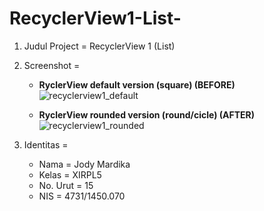 # RecyclerView1-List-

1. Judul Project = RecyclerView 1 (List)
2. Screenshot    = 

    * <b>RyclerView default version (square) (BEFORE)</b>
      ![recyclerview1_default](https://cloud.githubusercontent.com/assets/22114252/21469984/70d8e14a-caa5-11e6-834b-4c2368405b24.png)
    
    * <b>RyclerView rounded version (round/cicle) (AFTER)</b>
      ![recyclerview1_rounded](https://cloud.githubusercontent.com/assets/22114252/21469985/70dd5c66-caa5-11e6-90e4-4aa98c9015b0.png)
        
3. Identitas     = 
    
    * Nama = Jody Mardika
    * Kelas = XIRPL5
    * No. Urut = 15
    * NIS = 4731/1450.070

